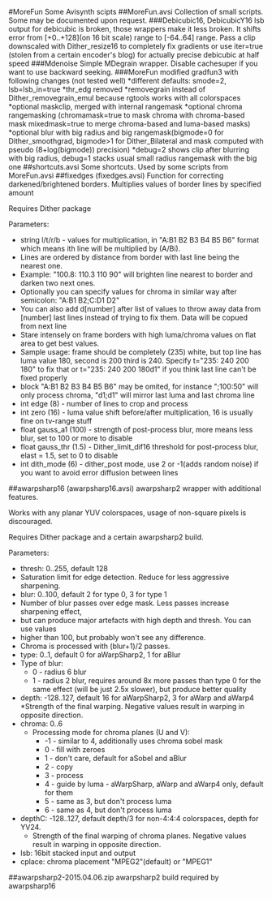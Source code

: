 #MoreFun
Some Avisynth  scipts
##MoreFun.avsi
Collection of small scripts. Some may be documented upon request.
###Debicubic16, DebicubicY16
lsb output for debicubic is broken, those wrappers make it less broken.
It shifts error from [+0..+128](on 16 bit scale) range to [-64..64] range.
Pass a clip downscaled with Dither_resize16 to completely fix gradients or use iter=true (stolen from a certain encoder's blog) for actually precise debicubic at half speed 
###Mdenoise
Simple MDegrain wrapper. Disable cachesuper if you want to use backward seeking.
###MoreFun
modified gradfun3 with following changes (not tested well)
*different defaults: smode=2, lsb=lsb_in=true
*thr_edg removed
*removegrain instead of Dither_removegrain_emul because rgtools works with all colorspaces
*optional maskclip, merged with internal rangemask
*optional chroma rangemasking (chromamask=true to mask chroma with chroma-based mask mixedmask=true to merge chroma-based and luma-based masks)
*optional blur with big radius and big rangemask(bigmode=0 for Dither_smoothgrad, bigmode>1 for Dither_Bilateral and mask computed with pseudo (8+log(bigmode)) precision)
*debug=2 shows clip after blurring with big radius, debug=1 stacks usual small radius rangemask with the big one
##shortcuts.avsi
Some shortcuts. Used by some scripts from MoreFun.avsi
##fixedges (fixedges.avsi)
Function for correcting darkened/brightened borders. Multiplies values of border lines by specified amount

Requires Dither package

Parameters:

* string l/t/r/b - values for multiplication, in "A:B1 B2 B3 B4 B5 B6" format which means ith line will be multiplied by (A/Bi).
 * Lines are ordered by distance from border with last line being the nearest one.
 * Example: "100.8: 110.3 110 90" will brighten line nearest to border and darken two next ones.
 * Optionally you can specify values for chroma in similar way after semicolon: "A:B1 B2;C:D1 D2"
 * You can also add d[number] after list of values to throw away data from [number] last lines instead of trying to fix them. Data will be copued from next line
 * Stare intensely on frame borders with high luma/chroma values on flat area to get best values.
 * Sample usage: frame should be completely (235) white, but top line has luma value 180, second is 200 third is 240. Specify t="235: 240 200 180" to fix that or t="235: 240 200 180d1" if you think last line can't be fixed properly
 * block "A:B1 B2 B3 B4 B5 B6" may be omited, for instance ";100:50" will only process chroma, "d1;d1" will mirror last luma and last chroma line
* int edge (8) - number of lines to crop and process
* int zero (16) - luma value shift before/after multiplication, 16 is usually fine on tv-range stuff
* float gauss_a1 (100) - strength of post-process blur, more means less blur, set to 100 or more to disable 
* float gauss_thr (1.5) - Dither_limit_dif16 threshold for post-process blur, elast = 1.5, set to 0 to disable
* int dith_mode (6) - dither_post mode, use 2 or -1(adds random noise) if you want to avoid error diffusion between lines

##awarpsharp16 (awarpsharp16.avsi)
awarpsharp2 wrapper with additional features.

Works with any planar YUV colorspaces, usage of non-square pixels is discouraged.

Requires Dither package and a certain awarpsharp2 build.

Parameters:

* thresh: 0..255, default 128
 * Saturation limit for edge detection. Reduce for less aggressive sharpening.
* blur: 0..100, default 2 for type 0, 3 for type 1
 * Number of blur passes over edge mask. Less passes increase sharpening effect,
 * but can produce major artefacts with high depth and thresh. You can use values
 * higher than 100, but probably won't see any difference.
 * Chroma is processed with (blur+1)/2 passes.
* type: 0..1, default 0 for aWarpSharp2, 1 for aBlur
 * Type of blur:
   * 0 - radius 6 blur
    * 1 - radius 2 blur, requires around 8x more passes than type 0 for the same effect (will be just 2.5x slower), but produce better quality
* depth: -128..127, default 16 for aWarpSharp2, 3 for aWarp and aWarp4
  *Strength of the final warping. Negative values result in warping in opposite direction.
* chroma: 0..6
  * Processing mode for chroma planes (U and V):
    * -1 - similar to 4, additionally uses chroma sobel mask
    * 0 - fill with zeroes
    * 1 - don't care, default for aSobel and aBlur
    * 2 - copy
    * 3 - process
    * 4 - guide by luma - aWarpSharp, aWarp and aWarp4 only, default for them
    * 5 - same as 3, but don't process luma
    * 6 - same as 4, but don't process luma
* depthC: -128..127, default depth/3 for non-4:4:4 colorspaces, depth for YV24.
  *  Strength of the final warping of chroma planes. Negative values result in warping in opposite direction.
* lsb: 16bit stacked input and output
* cplace: chroma placement "MPEG2"(default) or "MPEG1"

##awarpsharp2-2015.04.06.zip
awarpsharp2 build required by awarpsharp16